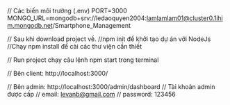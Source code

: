 // Các biến môi trường (.env)
PORT=3000
MONGO_URL=mongodb+srv://ledaoquyen2004:lamlamlam01@cluster0.1ihim.mongodb.net/Smartphone_Management

// Sau khi download project về.
//npm init để khởi tạo dự án với NodeJs 
//Chạy npm install để cài các thư viện cần thiết

// Run project chạy câu lệnh npm start trong terminal

// Bên client: http://localhost:3000/

// Bên admin: http://localhost:3000/admin/dashboard
// Tài khoản admin được cấp
// email: levanb@gmail.com
// password: 123456
